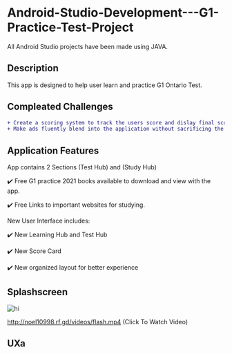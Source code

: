 # Android-Studio-Development---G1-Practice-Test-Project
All Android Studio projects have been made using JAVA. 

## Description 
This app is designed to help user learn and practice G1 Ontario Test.

## Compleated Challenges
```diff
+ Create a scoring system to track the users score and dislay final score at the end the test.
+ Make ads fluently blend into the application without sacrificing the quality of the app.  
```
## Application Features
App contains 2 Sections (Test Hub) and (Study Hub)

✔️ Free G1 practice 2021 books available to download and view with the app.

✔️ Free Links to important websites for studying.

New User Interface includes: 

✔️ New Learning Hub and Test Hub

✔️ New Score Card

✔️ New organized layout for better experience

## Splashscreen
![hi](https://github.com/noelshereportfolio/Android-Studio-Development---G1-Practice-Test-Application/blob/main/readme_assets/gif_splash.gif)

http://noel10998.rf.gd/videos/flash.mp4 (Click To Watch Video)

## UXa


